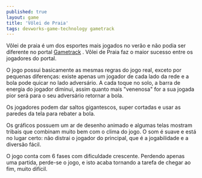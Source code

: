```yaml
---
published: true
layout: game
title: 'Vôlei de Praia'
tags: devworks-game-technology gametrack
---
```

Vôlei de praia é um dos esportes mais jogados no verão e não podia ser diferente no portal <a href="http://www.gametrack.com.br" target="_blank">Gametrack</a>
. Vôlei de Praia faz o maior sucesso entre os jogadores do portal.

O jogo possui basicamente as mesmas regras do jogo real, exceto por pequenas diferenças: existe apenas um jogador de cada lado da rede e a bola pode quicar no lado adversário. A cada toque no solo, a barra de energia do jogador diminui, assim quanto mais "venenosa" for a sua jogada pior será para o seu adversário retornar a bola.







Os jogadores podem dar saltos gigantescos, super cortadas e usar as paredes da tela para rebater a bola.

Os gráficos possuem um ar de desenho animado e algumas telas mostram tribais que combinam muito bem com o clima do jogo. O som é suave e está no lugar certo: não distrai o jogador do principal, que é a jogabilidade e a diversão fácil.

O jogo conta com 6 fases com dificuldade crescente. Perdendo apenas uma partida, perde-se o jogo, e isto acaba tornando a tarefa de chegar ao fim, muito difícil.





